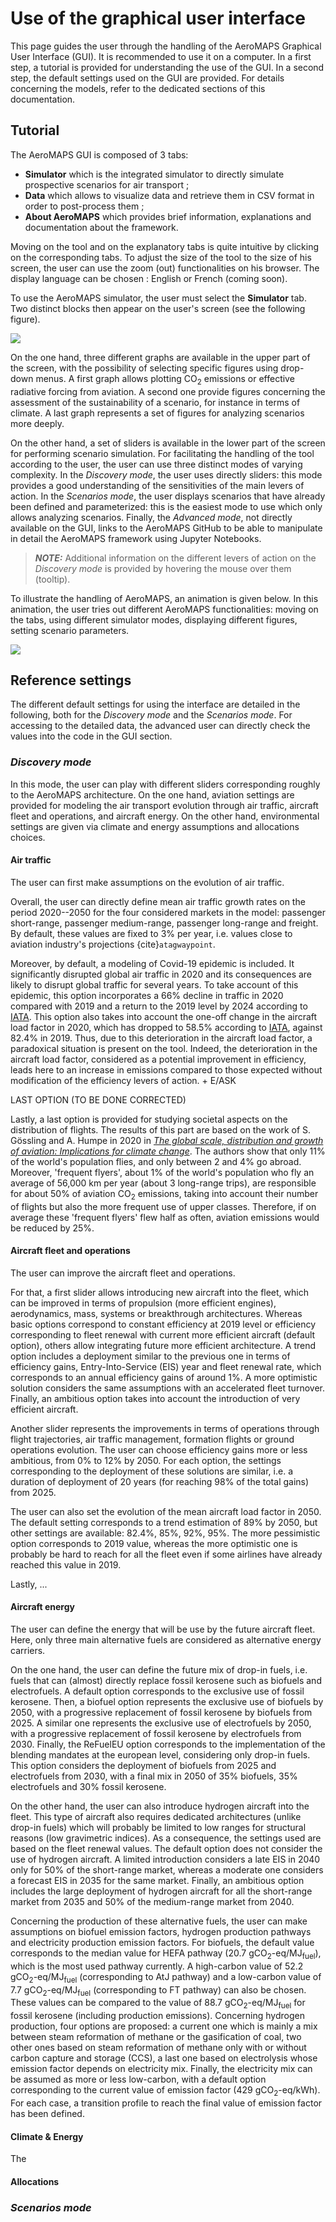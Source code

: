 # Use of the graphical user interface

This page guides the user through the handling of the AeroMAPS Graphical User Interface (GUI). It is recommended to use 
it on a computer. In a first step, a tutorial is provided for understanding the use of the GUI. In a second step, the 
default settings used on the GUI are provided. For details concerning the models, refer to the dedicated sections of 
this documentation.


## Tutorial

The AeroMAPS GUI is composed of 3 tabs: 
- **Simulator** which is the integrated simulator to directly simulate prospective scenarios for air transport ;
- **Data** which allows to visualize data and retrieve them in CSV format in order to post-process them ;
- **About AeroMAPS** which provides brief information, explanations and documentation about the framework.

Moving on the tool and on the explanatory tabs is quite intuitive by clicking on the corresponding tabs. To adjust 
the size of the tool to the size of his screen, the user can use the zoom (out) functionalities on his browser. 
The display language can be chosen : English or French (coming soon).

To use the AeroMAPS simulator, the user must select the **Simulator** tab. Two distinct blocks then appear on the 
user's screen (see the following figure). 

![](/figs/tutorial_page.png)

On the one hand, three different graphs are available in the upper part of the screen, with the possibility of 
selecting specific figures using drop-down menus. A first graph allows plotting 
CO<sub>2</sub> emissions or effective radiative forcing from aviation. A second one provide figures concerning the 
assessment of the sustainability of a scenario, for instance in terms of climate. A last graph represents a set of 
figures for analyzing scenarios more deeply.

On the other hand, a set of sliders is available in the lower part of the screen for performing scenario simulation.
For facilitating the handling of the tool according to the user, the user can use three distinct modes of varying 
complexity. In the *Discovery mode*, the user uses directly sliders: this mode provides a good understanding of the 
sensitivities of the main levers of action. In the *Scenarios mode*, the user displays scenarios that have already been 
defined and parameterized: this is the easiest mode to use which only allows analyzing scenarios. Finally, the 
*Advanced mode*, not directly available on the GUI, links to the AeroMAPS GitHub to be able to manipulate in detail the 
AeroMAPS framework using Jupyter Notebooks.

> **_NOTE:_**  Additional information on the different levers of action on the *Discovery mode* is provided by hovering 
> the mouse over them (tooltip).

To illustrate the handling of AeroMAPS, an animation is given below. In this animation, the user tries out different 
AeroMAPS functionalities: moving on the tabs, using different simulator modes, displaying different figures, setting 
scenario parameters.

![](/figs/gif_tutorial.gif)




## Reference settings

The different default settings for using the interface are detailed in the following, both for the *Discovery mode* and
the *Scenarios mode*. For accessing to the detailed data, the advanced user can directly check the values into the code
in the GUI section.


### *Discovery mode*

In this mode, the user can play with different sliders corresponding roughly to the AeroMAPS architecture. On the 
one hand, aviation settings are provided for modeling the air transport evolution through air traffic, aircraft 
fleet and operations, and aircraft energy. On the other hand, environmental settings are given via climate and energy 
assumptions and allocations choices.

#### Air traffic

The user can first make assumptions on the evolution of air traffic.

Overall, the user can directly define mean air traffic growth rates on the 
period 2020--2050 for the four considered markets in the model: passenger short-range, passenger medium-range, 
passenger long-range and freight. By default, these values are fixed to 3% per year, i.e. values close to aviation
industry's projections {cite}`atagwaypoint`.

Moreover, by default, a modeling of Covid-19 epidemic is included. It significantly disrupted global air traffic
in 2020 and its consequences are likely to disrupt global traffic for several years. To take account of this 
epidemic, this option incorporates a 66% decline in traffic in 2020 compared with 2019 and a return to the 2019 level 
by 2024 according to 
<a href="https://www.iata.org/contentassets/6dfc19c3fdce4c9c8d5f1565c472b53f/2020-09-29-02-fr.pdf" target="_blank">IATA</a>. 
This option also takes into account the one-off change in the aircraft load factor in 2020, which has dropped to 
58.5% according to 
<a href="https://www.iata.org/contentassets/6dfc19c3fdce4c9c8d5f1565c472b53f/2020-09-29-02-fr.pdf" target="_blank">IATA</a>, 
against 82.4% in 2019. Thus, due to this deterioration in the aircraft load factor, a paradoxical situation is present 
on the tool. Indeed, the deterioration in the aircraft load factor, considered as a potential improvement in 
efficiency, leads here to an increase in emissions compared to those expected without modification of the 
efficiency levers of action. + E/ASK

LAST OPTION (TO BE DONE CORRECTED)

Lastly, a last option is provided for studying societal aspects on the distribution of flights. The results of this 
part are based on the work of S. Gössling and A. Humpe in 2020 in 
<a href="https://www.sciencedirect.com/science/article/pii/S0959378020307779" target="_blank">*The global scale, distribution and growth of aviation: Implications for climate change*</a>. 
The authors show that only 11% of the world's population flies, and only between 2 and 4% go abroad. Moreover, 
'frequent flyers', about 1% of the world's population who fly an average of 56,000 km per year (about 3 
long-range trips), are responsible for about 50% of aviation CO<sub>2</sub> emissions, taking into account their number of 
flights but also the more frequent use of upper classes. Therefore, if on average these 'frequent flyers' flew half 
as often, aviation emissions would be reduced by 25%.


#### Aircraft fleet and operations

The user can improve the aircraft fleet and operations. 

For that, a first slider allows introducing new aircraft into the fleet, which can be improved in terms of propulsion
(more efficient engines), aerodynamics, mass, systems or breakthrough architectures. Whereas basic options correspond to
constant efficiency at 2019 level or efficiency corresponding to fleet renewal with current more efficient aircraft 
(default option), others allow integrating future more efficient architecture. A trend option includes a deployment
similar to the previous one in terms of efficiency gains, Entry-Into-Service (EIS) year and fleet renewal rate, which 
corresponds to an annual efficiency gains of around 1%. A more optimistic solution considers the same assumptions with 
an accelerated fleet turnover. Finally, an ambitious option takes into account the introduction of very efficient 
aircraft.

Another slider represents the improvements in terms of operations through flight trajectories, air traffic management, 
formation flights or ground operations evolution. The user can choose efficiency gains more or less ambitious, from 0%
to 12% by 2050. For each option, the settings corresponding to the deployment of these solutions are similar, i.e. a 
duration of deployment of 20 years (for reaching 98% of the total gains) from 2025.

The user can also set the evolution of the mean aircraft load factor in 2050. The default setting corresponds to a 
trend estimation of 89% by 2050, but other settings are available: 82.4%, 85%, 92%, 95%. The more pessimistic option 
corresponds to 2019 value, whereas the more optimistic one is probably be hard to reach for all the fleet even if some
airlines have  already reached this value in 2019.

Lastly, ...
 

#### Aircraft energy

The user can define the energy that will be use by the future aircraft fleet. Here, only three main alternative fuels 
are considered as alternative energy carriers.

On the one hand, the user can define the future mix of drop-in fuels, i.e. fuels that can (almost) directly replace 
fossil kerosene such as biofuels and electrofuels. A default option corresponds to the exclusive use of fossil kerosene.
Then, a biofuel option represents the exclusive use of biofuels by 2050, with a progressive replacement of fossil
kerosene by biofuels from 2025. A similar one represents the exclusive use of electrofuels by 2050, with a progressive
replacement of fossil kerosene by electrofuels from 2030. Finally, the ReFuelEU option corresponds to the implementation
of the blending mandates at the european level, considering only drop-in fuels. This option considers the deployment of 
biofuels from 2025 and electrofuels from 2030, with a final mix in 2050 of 35% biofuels, 35% electrofuels and 30% fossil
kerosene.

On the other hand, the user can also introduce hydrogen aircraft into the fleet. This type of aircraft also requires 
dedicated architectures (unlike drop-in fuels) which will probably be limited to low ranges for structural reasons (low 
gravimetric indices). As a consequence, the settings used are based on the fleet renewal values.
The default option does not consider the use of hydrogen aircraft. A limited introduction considers a late EIS in 2040 
only for 50% of the short-range market, whereas a moderate one considers a forecast EIS in 2035 for the same market. 
Finally, an ambitious option includes the large deployment of hydrogen aircraft for all the short-range market from 
2035 and 50% of the medium-range market from 2040.

Concerning the production of these alternative fuels, the user can make assumptions on biofuel emission factors, 
hydrogen production pathways and electricity production emission factors. For biofuels, the default value corresponds to
the median value for HEFA pathway (20.7 gCO<sub>2</sub>-eq/MJ<sub>fuel</sub>), which is the most used pathway currently. 
A high-carbon value of 52.2 gCO<sub>2</sub>-eq/MJ<sub>fuel</sub> (corresponding to AtJ pathway) and a low-carbon value
of 7.7 gCO<sub>2</sub>-eq/MJ<sub>fuel</sub> (corresponding to FT pathway) can also be chosen. These values can be 
compared to the value of 88.7 gCO<sub>2</sub>-eq/MJ<sub>fuel</sub> for fossil kerosene (including production emissions).
Concerning hydrogen production, four options are proposed: a current one which is mainly a mix between steam reformation
of methane or the gasification of coal, two other ones based on steam reformation of methane only with or without carbon
capture and storage (CCS), a last one based on electrolysis whose emission factor depends on electricity mix. Finally, 
the electricity mix can be assumed as more or less low-carbon, with a default option corresponding to the current value
of emission factor (429 gCO<sub>2</sub>-eq/kWh). For each case, a transition profile to reach the final value of 
emission factor has been defined.

#### Climate & Energy

The

#### Allocations



### *Scenarios mode*



